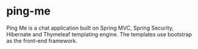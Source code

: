 # ping-me
Ping Me is a chat application built on Spring MVC, Spring Security, Hibernate and Thymeleaf templating engine. The templates use bootstrap as the front-end framework.
